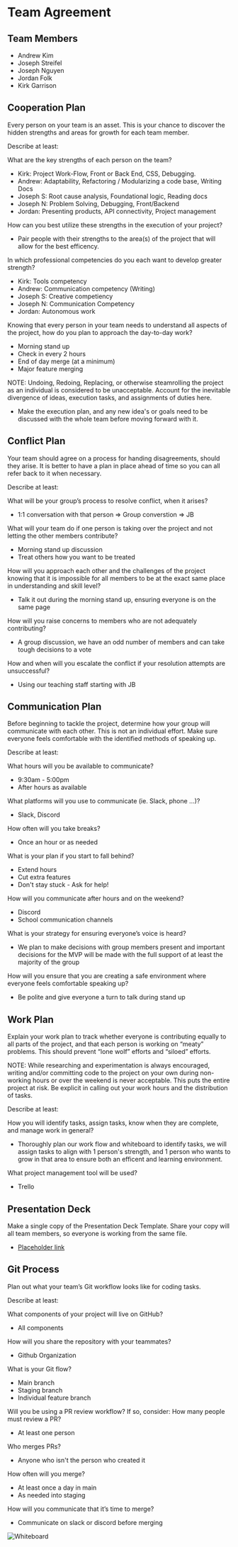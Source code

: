# Team Agreement

## Team Members
- Andrew Kim
- Joseph Streifel
- Joseph Nguyen
- Jordan Folk
- Kirk Garrison

## Cooperation Plan

Every person on your team is an asset. This is your chance to discover the hidden strengths and areas for growth for each team member.

Describe at least:

What are the key strengths of each person on the team?

- Kirk: Project Work-Flow, Front or Back End, CSS, Debugging.
- Andrew: Adaptability, Refactoring / Modularizing a code base, Writing Docs
- Joseph S: Root cause analysis, Foundational logic, Reading docs
- Joseph N: Problem Solving, Debugging, Front/Backend
- Jordan: Presenting products, API connectivity, Project management

How can you best utilize these strengths in the execution of your project?

- Pair people with their strengths to the area(s) of the project that will allow for the best efficency.

In which professional competencies do you each want to develop greater strength?

- Kirk: Tools competency
- Andrew: Communication competency (Writing)
- Joseph S: Creative competiency
- Joseph N: Communication Competency
- Jordan: Autonomous work

Knowing that every person in your team needs to understand all aspects of the project, how do you plan to approach the day-to-day work?

- Morning stand up
- Check in every 2 hours
- End of day merge (at a minimum)
- Major feature merging

NOTE: Undoing, Redoing, Replacing, or otherwise steamrolling the project as an individual is considered to be unacceptable. Account for the inevitable divergence of ideas, execution tasks, and assignments of duties here.

- Make the execution plan, and any new idea's or goals need to be discussed with the whole team before moving forward with it.

## Conflict Plan

Your team should agree on a process for handing disagreements, should they arise. It is better to have a plan in place ahead of time so you can all refer back to it when necessary.

Describe at least:

What will be your group’s process to resolve conflict, when it arises?

- 1:1 conversation with that person => Group converstion => JB

What will your team do if one person is taking over the project and not letting the other members contribute?

- Morning stand up discussion
- Treat others how you want to be treated

How will you approach each other and the challenges of the project knowing that it is impossible for all members to be at the exact same place in understanding and skill level?

- Talk it out during the morning stand up, ensuring everyone is on the same page

How will you raise concerns to members who are not adequately contributing?

- A group discussion, we have an odd number of members and can take tough decisions to a vote

How and when will you escalate the conflict if your resolution attempts are unsuccessful?

- Using our teaching staff starting with JB

## Communication Plan

Before beginning to tackle the project, determine how your group will communicate with each other. This is not an individual effort. Make sure everyone feels comfortable with the identified methods of speaking up.

Describe at least:

What hours will you be available to communicate?

- 9:30am - 5:00pm
- After hours as available

What platforms will you use to communicate (ie. Slack, phone …)?

- Slack, Discord

How often will you take breaks?

- Once an hour or as needed

What is your plan if you start to fall behind?

- Extend hours
- Cut extra features
- Don't stay stuck - Ask for help!

How will you communicate after hours and on the weekend?

- Discord
- School communication channels

What is your strategy for ensuring everyone’s voice is heard?

- We plan to make decisions with group members present and important decisions for the MVP will be made with the full support of at least the majority of the group

How will you ensure that you are creating a safe environment where everyone feels comfortable speaking up?

- Be polite and give everyone a turn to talk during stand up

## Work Plan

Explain your work plan to track whether everyone is contributing equally to all parts of the project, and that each person is working on “meaty” problems. This should prevent “lone wolf” efforts and “siloed” efforts.

NOTE: While researching and experimentation is always encouraged, writing and/or committing code to the project on your own during non-working hours or over the weekend is never acceptable. This puts the entire project at risk. Be explicit in calling out your work hours and the distribution of tasks.

Describe at least:

How you will identify tasks, assign tasks, know when they are complete, and manage work in general?

- Thoroughly plan our work flow and whiteboard to identify tasks, we will assign tasks to align with 1 person's strength, and 1 person who wants to grow in that area to ensure both an efficent and learning environment.

What project management tool will be used?

- Trello 

## Presentation Deck

Make a single copy of the Presentation Deck Template. Share your copy will all team members, so everyone is working from the same file.

- [Placeholder link]()

## Git Process

Plan out what your team’s Git workflow looks like for coding tasks.

Describe at least:

What components of your project will live on GitHub?

- All components

How will you share the repository with your teammates?

- Github Organization

What is your Git flow?

- Main branch
- Staging branch
- Individual feature branch

Will you be using a PR review workflow? If so, consider:
How many people must review a PR?

- At least one person

Who merges PRs?

- Anyone who isn't the person who created it

How often will you merge?

- At least once a day in main
- As needed into staging

How will you communicate that it’s time to merge?

- Communicate on slack or discord before merging

![Whiteboard](assets\PokebattlePy.png)